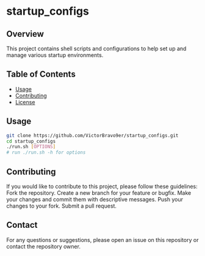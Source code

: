 # startup_configs

## Overview
This project contains shell scripts and configurations to help set up and manage various startup environments.

## Table of Contents
- [Usage](#usage)
- [Contributing](#contributing)
- [License](#license)

## Usage
```sh
git clone https://github.com/VictorBravo9er/startup_configs.git
cd startup_configs
./run.sh [OPTIONS]
# run ./run.sh -h for options
```

## Contributing
If you would like to contribute to this project, please follow these guidelines:
Fork the repository.
Create a new branch for your feature or bugfix.
Make your changes and commit them with descriptive messages.
Push your changes to your fork.
Submit a pull request.

## Contact
For any questions or suggestions, please open an issue on this repository or contact the repository owner.
